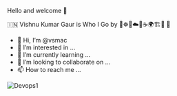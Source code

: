 Hello and welcome 🙏

🇮🇳 Vishnu Kumar Gaur is Who I Go by 🐳☸️👾☁️🐍☕️🌍🏗️🔧 🐘


- 👋 Hi, I’m @vsmac 
- 👀 I’m interested in ...
- 🌱 I’m currently learning ...
- 💞️ I’m looking to collaborate on ...
- 📫 How to reach me ...

<!---
vsmac/vsmac is a ✨ special ✨ repository because its `README.md` (this file) appears on your GitHub profile.
You can click the Preview link to take a look at your changes.
--->
![Devops1](https://github.com/user-attachments/assets/c79d2b08-d69b-4da0-8949-609503a3d1b3)
